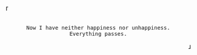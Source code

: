 <p align="left"><strong><samp><b>「</b></samp></strong></p><p align="center"><p align="center"><br><samp>Now I have neither happiness nor unhappiness.<br>Everything passes.</samp><br></p><p align="right"><strong><samp><b>」</b></samp></strong></p>
